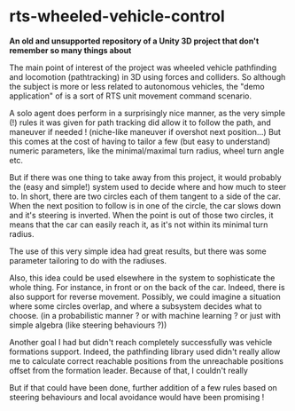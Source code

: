 # rts-wheeled-vehicle-control

**An old and unsupported repository of a Unity 3D project that don't remember so many things about**

The main point of interest of the project was wheeled vehicle pathfinding and locomotion (pathtracking) in 3D using forces and colliders.
So although the subject is more or less related to autonomous vehicles, the "demo application" of is a sort of RTS unit movement command scenario.

A solo agent does perform in a surprisingly nice manner, as the very simple (!) rules it was given for path tracking did allow it to follow the path, and maneuver if needed ! (niche-like maneuver if overshot next position...)
But this comes at the cost of having to tailor a few (but easy to understand) numeric parameters, like the minimal/maximal turn radius, wheel turn angle etc.

But if there was one thing to take away from this project, it would probably the (easy and simple!) system used to decide where and how much to steer to.
In short, there are two circles each of them tangent to a side of the car. When the next position to follow is in one of the circle, the car slows down and it's steering is inverted.
When the point is out of those two circles, it means that the car can easily reach it, as it's not within its minimal turn radius.

The use of this very simple idea had great results, but there was some parameter tailoring to do with the radiuses.

Also, this idea could be used elsewhere in the system to sophisticate the whole thing. For instance, in front or on the back of the car. Indeed, there is also support for reverse movement.
Possibly, we could imagine a situation where some circles overlap, and where a subsystem decides what to choose. (in a probabilistic manner ? or with machine learning ? or just with simple algebra (like steering behaviours ?))

Another goal I had but didn't reach completely successfully was vehicle formations support. Indeed, the pathfinding library used didn't really allow me
to calculate correct reachable positions from the unreachable positions offset from the formation leader. Because of that, I couldn't really 

But if that could have been done, further addition of a few rules based on steering behaviours and local avoidance would have been promising !

